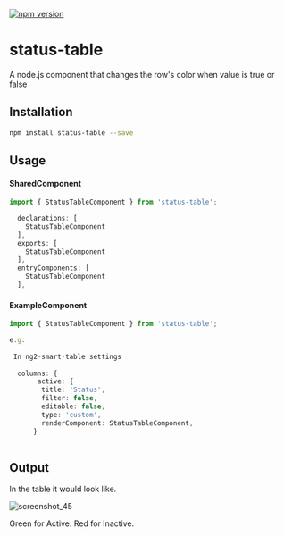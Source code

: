 [![npm version](https://badge.fury.io/js/status-table.svg)](https://badge.fury.io/js/status-table)

# status-table
A node.js component that changes the row's color when value is true or false

## Installation 
```sh
npm install status-table --save
```
## Usage

#### SharedComponent

```typescript
import { StatusTableComponent } from 'status-table';

  declarations: [
    StatusTableComponent
  ],
  exports: [
    StatusTableComponent
  ], 
  entryComponents: [
    StatusTableComponent
  ],
 ```
 
#### ExampleComponent
```typescript
import { StatusTableComponent } from 'status-table';

e.g:
 
 In ng2-smart-table settings
 
  columns: {
       active: {
        title: 'Status',
        filter: false,
        editable: false,
        type: 'custom',
        renderComponent: StatusTableComponent,
      }
 

```

## Output 

In the table it would look like.

![screenshot_45](https://user-images.githubusercontent.com/35075988/34668685-a3bd889c-f455-11e7-85b6-817ec58a20a5.png)

Green for Active. 
Red for Inactive.